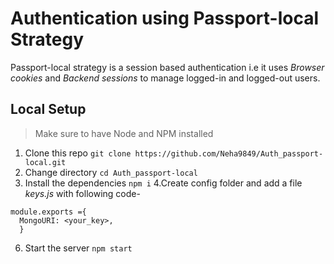 # Authentication using Passport-local Strategy
Passport-local strategy is a session based authentication i.e it uses *Browser cookies* and *Backend sessions* to manage logged-in and logged-out users.


## Local Setup
> Make sure to have Node and NPM installed
1. Clone this repo
   ``` git clone https://github.com/Neha9849/Auth_passport-local.git  ```
 2. Change directory
  ``` cd Auth_passport-local ```
 3. Install the dependencies
   ``` npm i ```
 4.Create config folder and add a file *keys.js* with 
   following code-
  ```
  module.exports ={
    MongoURI: <your_key>,
    }
  ```
6. Start the server
   ```npm start ```

## 
